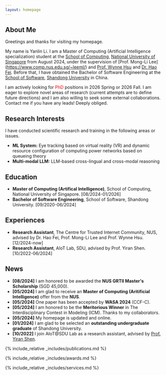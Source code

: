 ```yaml
---
layout: homepage
---
```


## About Me

Greetings and thanks for visiting my homepage. 

My name is Yanlin Li. I am a Master of Computing (Artificial Intelligence specialization) student at the [School of Computing](https://www.comp.nus.edu.sg/), [National University of Singapore](https://nus.edu.sg/) from August 2024, under the supervision of [Prof. Mong-Li Lee] (https://www.comp.nus.edu.sg/~leeml/) and [Prof. Wynne Hsu](https://www.comp.nus.edu.sg/~whsu/) and [Dr. Hao Fei](https://haofei.vip/). Before that, I have obtained the Bachelor of Software Engineering at the [School of Software](https://www.sc.sdu.edu.cn/), [Shandong University](https://www.sdu.edu.cn/) in China.

I am actively looking for <font color='red'>PhD</font> positions in 2026 Spring or 2026 Fall. I am eager to explore novel areas of research (current attempts are to define future directions) and I am also willing to seek some external collaborations. Contact me if you have any leads! Deeply obliged.

## Research Interests

I have conducted scientific research and training in the following areas or issues.
- **ML System:** Eye tracking based on virtual reality (VR) and dynamic resource configuration of computing power networks based on queueing theory
- **Multi-modal LLM:** LLM-based cross-lingual and cross-modal reasoning

## Education
- **Master of Computing (Artifical Intelligence)**, School of Computing, National University of Singapore. [08/2024-01/2026]
- **Bachelor of Software Engineering**, School of Software, Shandong University. [09/2020-06/2024]

## Experiences
- **Research Assistant**, The Centre for Trusted Internet Community, NUS, advised by Dr. Hao Fei, Prof. Mong-Li Lee and Prof. Wynne Hsu. [12/2024-now]
- **Research Assistant**, AIoT Lab, SDU, advised by Prof. Yiran Shen. [10/2022-06/2024]

## News
- **[08/2024]** I am honored to be awarded the **NUS GRTII Master's Scholarship** (SGD 45,000).
- **[05/2024]** I am glad to receive an **Master of Computing (Aritificial Intelligence)** offer from the **NUS**.
- **[05/2024]** One paper has been accepted by **WASA 2024** (CCF-C).
- **[05/2024]** I am honored to be the **Meritorious Winner** in The Interdisciplinary Contest in Modeling (ICM). Thanks to my collaborators.
- **[05/2024]** My homepage is updated and online.
- **[01/2024]** I am glad to be selected an **outstanding undergraduate graduate** of Shandong University. 
- **[10/2022]** I join AIoT@SDU Lab as a research assistant, advised by [Prof. Yiran Shen](https://faculty.sdu.edu.cn/shenyiran/en/index.htm).

{% include_relative _includes/publications.md %}

{% include_relative _includes/awards.md %}

{% include_relative _includes/services.md %}


